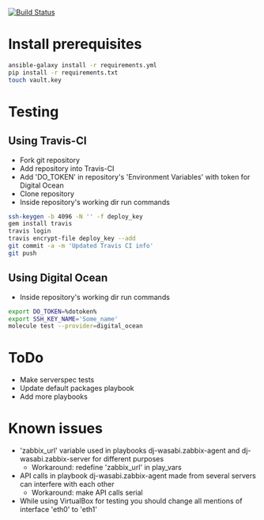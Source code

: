 [![Build Status](https://travis-ci.org/vitkhab/ansible-repertory.svg?branch=master)](https://travis-ci.org/vitkhab/ansible-repertory)

# Install prerequisites
```sh
ansible-galaxy install -r requirements.yml
pip install -r requirements.txt
touch vault.key
```
# Testing
## Using Travis-CI
- Fork git repository
- Add repository into Travis-CI
- Add 'DO_TOKEN' in repository's 'Environment Variables' with token for Digital Ocean
- Clone repository
- Inside repository's working dir run commands
```sh
ssh-keygen -b 4096 -N '' -f deploy_key
gem install travis
travis login
travis encrypt-file deploy_key --add
git commit -a -m 'Updated Travis CI info'
git push
```

## Using Digital Ocean
- Inside repository's working dir run commands
```sh
export DO_TOKEN=%dotoken%
export SSH_KEY_NAME='Some_name'
molecule test --provider=digital_ocean
```

# ToDo
- Make serverspec tests
- Update default packages playbook
- Add more playbooks

# Known issues
- 'zabbix_url' variable used in playbooks dj-wasabi.zabbix-agent and dj-wasabi.zabbix-server for different purposes
  - Workaround: redefine 'zabbix_url' in play_vars
- API calls in playbook dj-wasabi.zabbix-agent made from several servers can interfere with each other
  - Workaround: make API calls serial
- While using VirtualBox for testing you should change all mentions of interface 'eth0' to 'eth1'
